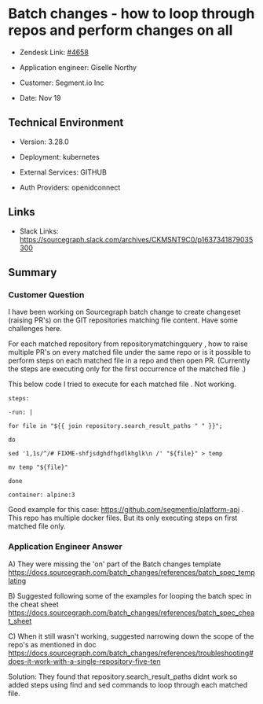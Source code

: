 

# Batch changes - how to loop through repos and perform changes on all<!-- Ticket Title  Hint: include keywords to make it searchable -->



- Zendesk Link: [#4658](https://sourcegraph.zendesk.com/agent/tickets/4658)

- Application engineer: Giselle Northy

- Customer: Segment.io Inc <!-- Redact if this contains personally identifying information -->

- Date: Nov 19


<!-- Data populated from integration, speak to Ben Gordon or Michael Bali if not working -->

<!-- During Internal team trial, fill missing data manually (we are waiting for all data to sync) -->



## Technical Environment

- Version: 3.28.0​

- Deployment: kubernetes

- External Services: GITHUB

- Auth Providers: openidconnect





## Links
<!-- Data for application engineer manual entry -->
- Slack Links: https://sourcegraph.slack.com/archives/CKMSNT9C0/p1637341879035300



## Summary

### Customer Question



I have been working on Sourcegraph batch change to create changeset (raising PR's) on the GIT repositories matching file content. Have some challenges here.


For each matched repository from repositorymatchingquery , how to raise multiple PR's on every matched file under the same repo or is it possible to perform steps on each matched file in a repo and then open PR. (Currently the steps are executing only for the first occurrence of the matched file .)


This below code I tried to execute for each matched file . Not working.


```
steps:

-run: |

for file in "${{ join repository.search_result_paths " " }}";

do

sed '1,1s/^/# FIXME-shfjsdghdfhgdlkhglk\n /' "${file}" > temp

mv temp "${file}"

done

container: alpine:3
```


Good example for this case: https://github.com/segmentio/platform-api . This repo has multiple docker files. But its only executing steps on first matched file only.

### Application Engineer Answer


A) They were missing the 'on' part of the Batch changes template https://docs.sourcegraph.com/batch_changes/references/batch_spec_templating

B)  Suggested following some of the examples for looping the batch spec in the cheat sheet https://docs.sourcegraph.com/batch_changes/references/batch_spec_cheat_sheet

C) When it still wasn't working, suggested narrowing down the scope of the repo's as mentioned in doc https://docs.sourcegraph.com/batch_changes/references/troubleshooting#does-it-work-with-a-single-repository-five-ten



Solution: They found that repository.search_result_paths didnt work so added steps using find and sed commands to loop through each matched file.


<!-- Once complete, upload a copy to https://github.com/sourcegraph/support-tools-internal/tree/main/resolved-tickets as a .md file -->
<!-- Name the file 4658.md -->
